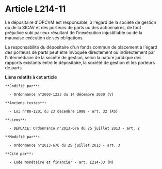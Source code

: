 # Article L214-11

Le dépositaire d'OPCVM est responsable, à l'égard de la société de gestion ou de la SICAV et des porteurs de parts ou des
actionnaires, de tout préjudice subi par eux résultant de l'inexécution injustifiable ou de la mauvaise exécution de ses
obligations. 

La responsabilité du dépositaire d'un fonds commun de placement à l'égard des porteurs de parts peut être invoquée
directement ou indirectement par l'intermédiaire de la société de gestion, selon la nature juridique des rapports existants
entre le dépositaire, la société de gestion et les porteurs de parts.

**Liens relatifs à cet article**

	**Codifié par**:

	  - Ordonnance n°2000-1223 du 14 décembre 2000 (V)

	**Anciens textes**:

	  - Loi n°88-1201 du 23 décembre 1988 - art. 32 (Ab)

	**Liens**:

	  - DEPLACE: Ordonnance n°2013-676 du 25 juillet 2013 - art. 2

	**Modifié par**:

	  - Ordonnance n°2013-676 du 25 juillet 2013 - art. 3

	**Cité par**:

	  - Code monétaire et financier - art. L214-33 (M)
